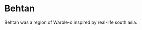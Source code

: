 # Behtan

<meta property="og:description" content="Behtan was a region of Warble-d inspired by real-life south asia.">

Behtan was a region of Warble-d inspired by real-life south asia.